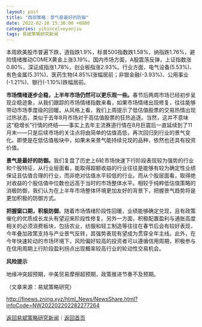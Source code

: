 ```yaml
---
layout: post
title: "西部策略：景气是最好的防御"
date: 2022-02-20 15:30:00 +0800
categories: yibincelveyanjiu
tags: 易斌策略研究新闻
---
```

<p>本周欧美股市普遍下跌，道指跌1.9%，标普500指数跌1.58%，纳指跌1.76%，避险情绪推动COMEX黄金上涨3.19%。国内市场方面，A股震荡反弹，上证指数涨0.80%，深证成指涨1.78%，创业板指涨2.93%。行业方面，电气设备(5.53%)、有色金属(5.31%)、医药生物(4.85%)涨幅居前；非银金融(-3.93%)、公用事业(-1.21%)、银行(-1.10%)跌幅居前。</p><p><strong>市场情绪逐步企稳，上半年市场仍然可以更乐观一些。</strong>春节后两周市场已经初步呈现企稳迹象，从我们跟踪的市场情绪指数来看，如果市场情绪出现修复，往往能够带动市场季度级的回暖。从风格上看，我们上周提示了低估值股票的交易热情出现过热状态，类似于去年8月市场对于高估值股票的狂热追逐。当然，这并不意味这“稳增长”行情的终结——事实上去年主流赛道行情在8月巨震后一直延续到了11月末——只是后续市场的关注点将由简单的估值高低，再次回归到行业的景气变化。即使是在低估值板块中，如果未来景气能持续兑现的品种，依然也还具有投资价值。</p><p><strong>景气是最好的防御。</strong>我们复盘了历史上6轮市场快速下行阶段表现较为强势的行业和个股特征，从行业层面看，能取得超额收益的行业往往是能够有较为确定性业绩保证且估值合理的行业，而非绝对估值水平较低的行业。而从个股层面看，取得绝对收益的个股估值中位数也远高于当时的市场整体水平。相较于纯粹低估值策略的消极防御，我们认为在上半年市场整体环境更加友好的背景下，把握景气趋势将是更加积极的防御方式。</p><p><strong>把握窗口期，积极防御</strong>。随着市场情绪阶段性回暖，业绩能够确定兑现，且有政策催化的优质成长龙头有望迎来阶段性修复。另外一方面，积极配置盈利与通胀高度相关的必须消费板块，包括农业，纺服和轻工制造等往往在春节后会有较好表现，今年叠加政策支持与产业景气反转，其强势表现有望成为贯穿全年主线。此外，在今年快速轮动的市场环境下，风险偏好较高的投资者可以遵循信用周期，积极参与在信用周期上行阶段盈利拐点出现概率较高行业的轮动性交易机会。</p><p><strong>风险提示</strong></p><p>地缘冲突超预期，中美贸易摩擦超预期，政策推进节奏不及预期。</p><p class="em_media">（文章来源：易斌策略研究）</p>

<http://finews.zning.xyz/html_News/NewsShare.html?infoCode=NW202202202282277264>

[返回易斌策略研究新闻](//finews.withounder.com/category/yibincelveyanjiu.html)｜[返回首页](//finews.withounder.com/)
